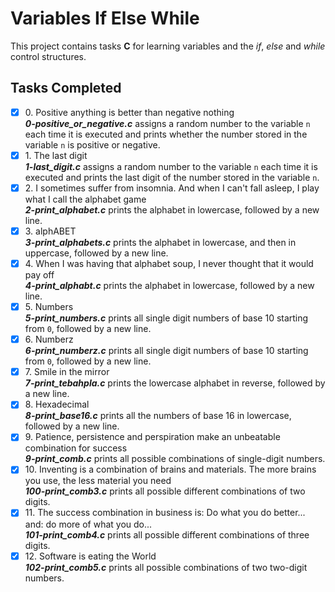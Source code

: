 # Variables If Else While

This project contains tasks __C__ for learning variables and the _if_, _else_ and _while_ control structures.

## Tasks Completed

+ [x] 0\. Positive anything is better than negative nothing<br/>_**0-positive_or_negative.c**_ assigns a random number to the variable `n` each time it is executed and prints whether the number stored in the variable `n` is positive or negative.
+ [x] 1\. The last digit<br/>_**1-last_digit.c**_ assigns a random number to the variable `n` each time it is executed and prints the last digit of the number stored in the variable `n`.
+ [x] 2\. I sometimes suffer from insomnia. And when I can't fall asleep, I play what I call the alphabet game<br/>_**2-print_alphabet.c**_ prints the alphabet in lowercase, followed by a new line.
+ [x] 3\. alphABET<br/>_**3-print_alphabets.c**_ prints the alphabet in lowercase, and then in uppercase, followed by a new line.
+ [x] 4\. When I was having that alphabet soup, I never thought that it would pay off<br/>_**4-print_alphabt.c**_ prints the alphabet in lowercase, followed by a new line.
+ [x] 5\. Numbers<br/>_**5-print_numbers.c**_ prints all single digit numbers of base 10 starting from `0`, followed by a new line.
+ [x] 6\. Numberz<br/>_**6-print_numberz.c**_ prints all single digit numbers of base 10 starting from `0`, followed by a new line.
+ [x] 7\. Smile in the mirror<br/>_**7-print_tebahpla.c**_ prints the lowercase alphabet in reverse, followed by a new line.
+ [x] 8\. Hexadecimal<br/>_**8-print_base16.c**_ prints all the numbers of base 16 in lowercase, followed by a new line.
+ [x] 9\. Patience, persistence and perspiration make an unbeatable combination for success<br/>_**9-print_comb.c**_ prints all possible combinations of single-digit numbers.
+ [x] 10\. Inventing is a combination of brains and materials. The more brains you use, the less material you need<br/>_**100-print_comb3.c**_ prints all possible different combinations of two digits.
+ [x] 11\. The success combination in business is: Do what you do better... and: do more of what you do...<br/>_**101-print_comb4.c**_ prints all possible different combinations of three digits.
+ [x] 12\. Software is eating the World<br/>_**102-print_comb5.c**_ prints all possible combinations of two two-digit numbers.
